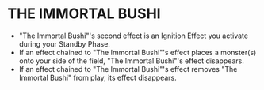 
# THE IMMORTAL BUSHI

*   "The Immortal Bushi"'s second effect is an Ignition Effect you activate during your Standby Phase.
*   If an effect chained to "The Immortal Bushi"'s effect places a monster(s) onto your side of the field, "The Immortal Bushi"'s effect disappears.
*   If an effect chained to "The Immortal Bushi"'s effect removes "The Immortal Bushi" from play, its effect disappears.

  